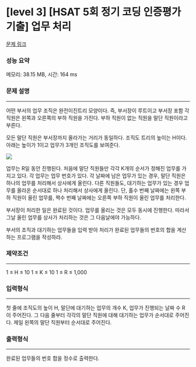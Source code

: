 # [level 3] [HSAT 5회 정기 코딩 인증평가 기출] 업무 처리

[문제 링크](https://softeer.ai/practice/info.do?idx=1&eid=1256&sw_prbl_sbms_sn=181591)

### 성능 요약
메모리: 38.15 MB, 시간: 164 ms

### 문제 설명

-----

어떤 부서의 업무 조직은 완전이진트리 모양이다. 즉, 부서장이 루트이고 부서장 포함 각 직원은 왼쪽과 오른쪽의 부하 직원을 가진다. 부하 직원이 없는 직원을 말단 직원이라고 부른다.



모든 말단 직원은 부서장까지 올라가는 거리가 동일하다. 조직도 트리의 높이는 H이다. 아래는 높이가 1이고 업무가 3개인 조직도를 보여준다.

![](https://softeer.ai/upload/2022/12/20221206_122346144_27438.jpeg)

업무는 R일 동안 진행된다. 처음에 말단 직원들만 각각 K개의 순서가 정해진 업무를 가지고 있다. 각 업무는 업무 번호가 있다. 각 날짜에 남은 업무가 있는 경우, 말단 직원은 하나의 업무를 처리해서 상사에게 올린다. 다른 직원들도, 대기하는 업무가 있는 경우 업무를 올라온 순서대로 하나 처리해서 상사에게 올린다. 단, 홀수 번째 날짜에는 왼쪽 부하 직원이 올린 업무를, 짝수 번째 날짜에는 오른쪽 부하 직원이 올린 업무를 처리한다.

부서장이 처리한 일은 완료된 것이다. 업무를 올리는 것은 모두 동시에 진행한다. 따라서 그날 올린 업무를 상사가 처리하는 것은 그 다음날에야 가능하다.

부서의 조직과 대기하는 업무들을 입력 받아 처리가 완료된 업무들의 번호의 합을 계산하는 프로그램을 작성하라.

### 제약조건

-----

1 ≤ H ≤ 10
1 ≤ K ≤ 10
1 ≤ R ≤ 1,000

### 입력형식
-----
첫 줄에 조직도의 높이 H, 말단에 대기하는 업무의 개수 K, 업무가 진행되는 날짜 수 R이 주어진다.
그 다음 줄부터 각각의 말단 직원에 대해 대기하는 업무가 순서대로 주어진다.
제일 왼쪽의 말단 직원부터 순서대로 주어진다.

### 출력형식
-----
완료된 업무들의 번호 합을 정수로 출력한다.